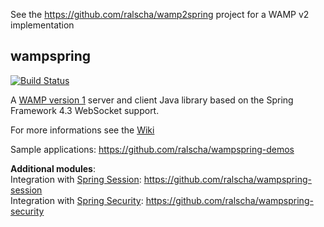 See the https://github.com/ralscha/wamp2spring project for a WAMP v2 implementation


## wampspring 
[![Build Status](https://api.travis-ci.org/ralscha/wampspring.png)](https://travis-ci.org/ralscha/wampspring)


A [WAMP version 1](http://wamp.ws/spec/wamp1/) server and client Java library based on the Spring Framework 4.3 WebSocket support.

For more informations see the [Wiki](https://github.com/ralscha/wampspring/wiki)

Sample applications: https://github.com/ralscha/wampspring-demos


**Additional modules**:   
Integration with [Spring Session](http://projects.spring.io/spring-session/): https://github.com/ralscha/wampspring-session   
Integration with [Spring Security](http://projects.spring.io/spring-security/): https://github.com/ralscha/wampspring-security
